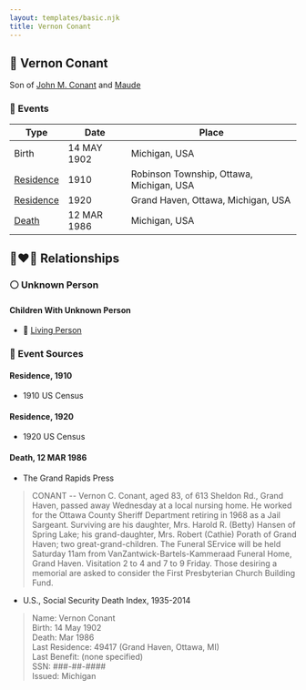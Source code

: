 ```yaml
---
layout: templates/basic.njk
title: Vernon Conant
---
```

## 🔵 Vernon Conant

Son of [John M. Conant](/people/3/38989658) and [Maude ](/people/5/58402932)

### 📆 Events

Type | Date | Place
------ | ------ | ------
Birth | 14 MAY 1902 | Michigan, USA
[Residence](#event-937d27a1-b891-4bcc-950b-65ee5c347b5c) | 1910 | Robinson Township, Ottawa, Michigan, USA
[Residence](#event-ee1d594b-74f5-4110-bfe6-e007f450f8d9) | 1920 | Grand Haven, Ottawa, Michigan, USA
[Death](#event-0b2eee12-a141-4ec5-b4e2-87e89e8178a0) | 12 MAR 1986 | Michigan, USA

## 👩‍❤️‍👨 Relationships

### ⚪ Unknown Person

#### Children With Unknown Person
* 🔵 [Living Person](/people/9/98925772)
### 📰 Event Sources

#### <a id="event-937d27a1-b891-4bcc-950b-65ee5c347b5c"></a> Residence, 1910
* 1910 US Census

#### <a id="event-ee1d594b-74f5-4110-bfe6-e007f450f8d9"></a> Residence, 1920
* 1920 US Census

#### <a id="event-0b2eee12-a141-4ec5-b4e2-87e89e8178a0"></a> Death, 12 MAR 1986
* The Grand Rapids Press
>   
  > CONANT -- Vernon C. Conant, aged 83, of 613 Sheldon Rd., Grand Haven, passed away Wednesday at a local nursing home. He worked for the Ottawa County Sheriff Department retiring in 1968 as a Jail Sargeant. Surviving are his daughter, Mrs. Harold R. (Betty) Hansen of Spring Lake; his grand-daughter, Mrs. Robert (Cathie) Porath of Grand Haven; two great-grand-children. The Funeral SErvice will be held Saturday 11am from VanZantwick-Bartels-Kammeraad Funeral Home, Grand Haven. Visitation 2 to 4 and 7 to 9 Friday. Those desiring a memorial are asked to consider the First Presbyterian Church Building Fund.
* U.S., Social Security Death Index, 1935-2014
>   
  > Name: Vernon Conant  
  > Birth: 14 May 1902  
  > Death: Mar 1986  
  > Last Residence: 49417 (Grand Haven, Ottawa, MI)  
  > Last Benefit: (none specified)  
  > SSN: ###-##-####  
  > Issued: Michigan
